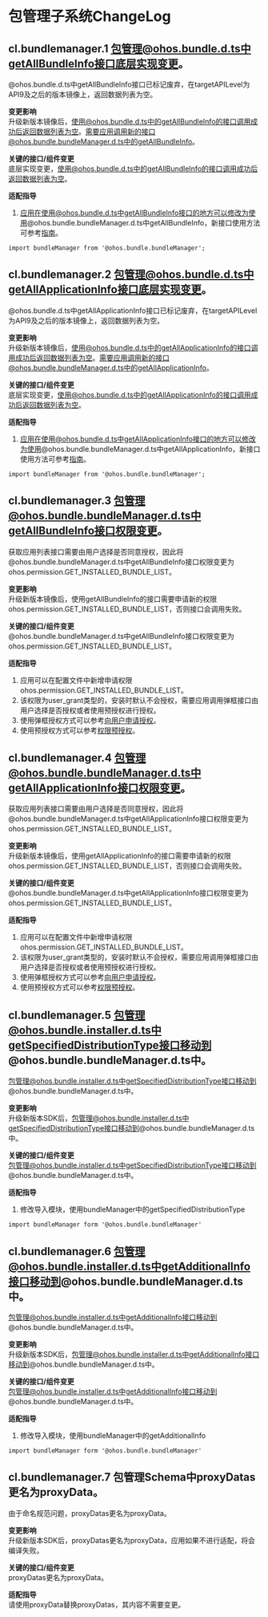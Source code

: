 # 包管理子系统ChangeLog
## cl.bundlemanager.1 包管理@ohos.bundle.d.ts中getAllBundleInfo接口底层实现变更。

@ohos.bundle.d.ts中getAllBundleInfo接口已标记废弃，在targetAPILevel为API9及之后的版本镜像上，返回数据列表为空。

**变更影响**<br>
升级新版本镜像后，使用@ohos.bundle.d.ts中的getAllBundleInfo的接口调用成功后返回数据列表为空。需要应用调用新的接口@ohos.bundle.bundleManager.d.ts中的getAllBundleInfo。

**关键的接口/组件变更**<br>
底层实现变更，使用@ohos.bundle.d.ts中的getAllBundleInfo的接口调用成功后返回数据列表为空。

**适配指导**<br>
1. 应用在使用@ohos.bundle.d.ts中getAllBundleInfo接口的地方可以修改为使用@ohos.bundle.bundleManager.d.ts中getAllBundleInfo，新接口使用方法可参考[指南](../../../application-dev/reference/apis/js-apis-bundleManager.md#bundlemanagergetallbundleinfo)。
```ets
import bundleManager from '@ohos.bundle.bundleManager';
```

## cl.bundlemanager.2 包管理@ohos.bundle.d.ts中getAllApplicationInfo接口底层实现变更。

@ohos.bundle.d.ts中getAllApplicationInfo接口已标记废弃，在targetAPILevel为API9及之后的版本镜像上，返回数据列表为空。

**变更影响**<br>
升级新版本镜像后，使用@ohos.bundle.d.ts中的getAllApplicationInfo的接口调用成功后返回数据列表为空。需要应用调用新的接口@ohos.bundle.bundleManager.d.ts中的getAllApplicationInfo。

**关键的接口/组件变更**<br>
底层实现变更，使用@ohos.bundle.d.ts中的getAllApplicationInfo的接口调用成功后返回数据列表为空。

**适配指导**<br>
1. 应用在使用@ohos.bundle.d.ts中getAllApplicationInfo接口的地方可以修改为使用@ohos.bundle.bundleManager.d.ts中getAllApplicationInfo，新接口使用方法可参考[指南](../../../application-dev/reference/apis/js-apis-bundleManager.md#bundlemanagergetallapplicationinfo)。
```ets
import bundleManager from '@ohos.bundle.bundleManager';
```

## cl.bundlemanager.3 包管理@ohos.bundle.bundleManager.d.ts中getAllBundleInfo接口权限变更。

获取应用列表接口需要由用户选择是否同意授权，因此将
@ohos.bundle.bundleManager.d.ts中getAllBundleInfo接口权限变更为ohos.permission.GET_INSTALLED_BUNDLE_LIST。

**变更影响**<br>
升级新版本镜像后，使用getAllBundleInfo的接口需要申请新的权限ohos.permission.GET_INSTALLED_BUNDLE_LIST，否则接口会调用失败。

**关键的接口/组件变更**<br>
@ohos.bundle.bundleManager.d.ts中getAllBundleInfo接口权限变更为ohos.permission.GET_INSTALLED_BUNDLE_LIST。

**适配指导**<br>
1. 应用可以在配置文件中新增申请权限ohos.permission.GET_INSTALLED_BUNDLE_LIST。
2. 该权限为user_grant类型的，安装时默认不会授权，需要应用调用弹框接口由用户选择是否授权或者使用预授权进行授权。
3. 使用弹框授权方式可以参考[向用户申请授权](../../../application-dev/security/accesstoken-guidelines.md#向用户申请授权)。
4. 使用预授权方式可以参考[权限预授权](../../../application-dev/security/accesstoken-guidelines.md#user_grant权限预授权)。

## cl.bundlemanager.4 包管理@ohos.bundle.bundleManager.d.ts中getAllApplicationInfo接口权限变更。

获取应用列表接口需要由用户选择是否同意授权，因此将
@ohos.bundle.bundleManager.d.ts中getAllApplicationInfo接口权限变更为ohos.permission.GET_INSTALLED_BUNDLE_LIST。

**变更影响**<br>
升级新版本镜像后，使用getAllApplicationInfo的接口需要申请新的权限ohos.permission.GET_INSTALLED_BUNDLE_LIST，否则接口会调用失败。

**关键的接口/组件变更**<br>
@ohos.bundle.bundleManager.d.ts中getAllApplicationInfo接口权限变更为ohos.permission.GET_INSTALLED_BUNDLE_LIST。

**适配指导**<br>
1. 应用可以在配置文件中新增申请权限ohos.permission.GET_INSTALLED_BUNDLE_LIST。
2. 该权限为user_grant类型的，安装时默认不会授权，需要应用调用弹框接口由用户选择是否授权或者使用预授权进行授权。
3. 使用弹框授权方式可以参考[向用户申请授权](../../../application-dev/security/accesstoken-guidelines.md#向用户申请授权)。
4. 使用预授权方式可以参考[权限预授权](../../../application-dev/security/accesstoken-guidelines.md#user_grant权限预授权)。

## cl.bundlemanager.5 包管理@ohos.bundle.installer.d.ts中getSpecifiedDistributionType接口移动到@ohos.bundle.bundleManager.d.ts中。

包管理@ohos.bundle.installer.d.ts中getSpecifiedDistributionType接口移动到@ohos.bundle.bundleManager.d.ts中。

**变更影响**<br>
升级新版本SDK后，包管理@ohos.bundle.installer.d.ts中getSpecifiedDistributionType接口移动到@ohos.bundle.bundleManager.d.ts中。

**关键的接口/组件变更**<br>
包管理@ohos.bundle.installer.d.ts中getSpecifiedDistributionType接口移动到@ohos.bundle.bundleManager.d.ts中。

**适配指导**<br>
1. 修改导入模块，使用bundleManager中的getSpecifiedDistributionType
```ets
import bundleManager form '@ohos.bundle.bundleManager'
```

## cl.bundlemanager.6 包管理@ohos.bundle.installer.d.ts中getAdditionalInfo接口移动到@ohos.bundle.bundleManager.d.ts中。

包管理@ohos.bundle.installer.d.ts中getAdditionalInfo接口移动到@ohos.bundle.bundleManager.d.ts中。

**变更影响**<br>
升级新版本SDK后，包管理@ohos.bundle.installer.d.ts中getAdditionalInfo接口移动到@ohos.bundle.bundleManager.d.ts中。

**关键的接口/组件变更**<br>
包管理@ohos.bundle.installer.d.ts中getAdditionalInfo接口移动到@ohos.bundle.bundleManager.d.ts中。

**适配指导**<br>
1. 修改导入模块，使用bundleManager中的getAdditionalInfo
```ets
import bundleManager form '@ohos.bundle.bundleManager'
```

## cl.bundlemanager.7 包管理Schema中proxyDatas更名为proxyData。

由于命名规范问题，proxyDatas更名为proxyData。

**变更影响**<br>
升级新版本SDK后，proxyDatas更名为proxyData，应用如果不进行适配，将会编译失败。

**关键的接口/组件变更**<br>
proxyDatas更名为proxyData。

**适配指导**<br>
请使用proxyData替换proxyDatas，其内容不需要变更。